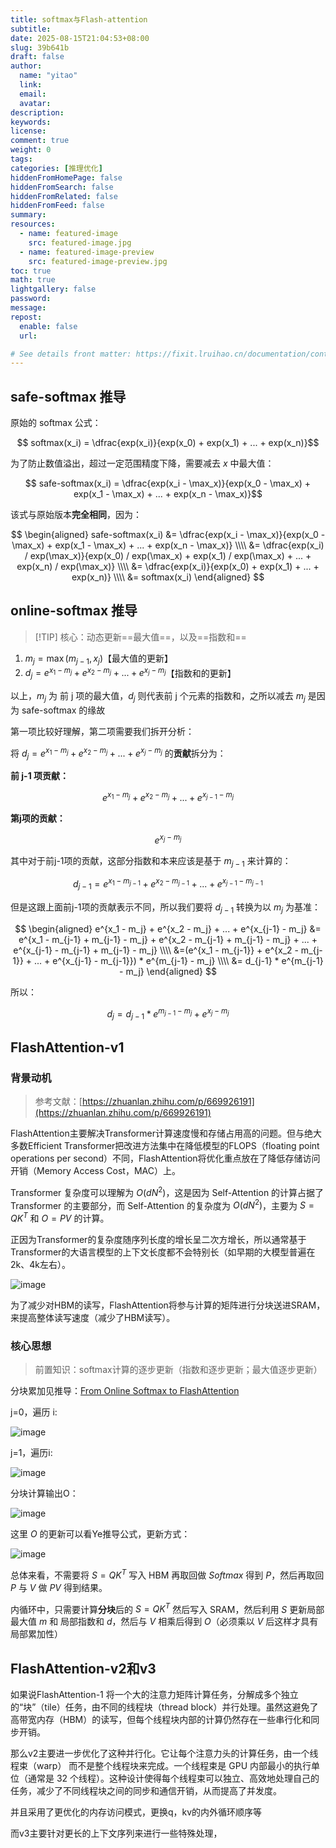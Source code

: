 ```yaml
---
title: softmax与Flash-attention
subtitle:
date: 2025-08-15T21:04:53+08:00
slug: 39b641b
draft: false
author:
  name: "yitao"
  link:
  email:
  avatar:
description:
keywords:
license:
comment: true
weight: 0
tags:
categories: [推理优化]
hiddenFromHomePage: false
hiddenFromSearch: false
hiddenFromRelated: false
hiddenFromFeed: false
summary:
resources:
  - name: featured-image
    src: featured-image.jpg
  - name: featured-image-preview
    src: featured-image-preview.jpg
toc: true
math: true
lightgallery: false
password:
message:
repost:
  enable: false
  url:

# See details front matter: https://fixit.lruihao.cn/documentation/content-management/introduction/#front-matter
---
```


<!--more-->

## safe-softmax 推导

原始的 softmax 公式：

$$ softmax(x_i) = \dfrac{exp(x_i)}{exp(x_0) + exp(x_1) + ... + exp(x_n)}$$

为了防止数值溢出，超过一定范围精度下降，需要减去 $x$ 中最大值：

$$ safe-softmax(x_i) = \dfrac{exp(x_i - \max_x)}{exp(x_0 - \max_x) + exp(x_1 - \max_x) + ... + exp(x_n - \max_x)}$$

该式与原始版本**完全相同**，因为：

$$
\begin{aligned}
safe-softmax(x_i) &= \dfrac{exp(x_i - \max_x)}{exp(x_0 - \max_x) + exp(x_1 - \max_x) + ... + exp(x_n - \max_x)} \\\\
                  &= \dfrac{exp(x_i) / exp(\max_x)}{exp(x_0) / exp(\max_x) + exp(x_1) / exp(\max_x) + ... + exp(x_n) / exp(\max_x)} \\\\
                  &= \dfrac{exp(x_i)}{exp(x_0) + exp(x_1) + ... + exp(x_n)} \\\\
                  &= softmax(x_i)
\end{aligned}
$$


## online-softmax 推导

> [!TIP] 核心：动态更新==最大值==，以及==指数和==

1. $m_j = \max(m_{j-1}, x_j)$【最大值的更新】
2. $d_j = e^{x_1 - m_j} + e^{x_2 - m_j} + ... + e^{x_j - m_j}$【指数和的更新】

以上，$m_j$ 为 前 j 项的最大值，$d_j$ 则代表前 j 个元素的指数和，之所以减去 $m_j$ 是因为 safe-softmax 的缘故

第一项比较好理解，第二项需要我们拆开分析：

将 $d_j = e^{x_1 - m_j} + e^{x_2 - m_j} + ... + e^{x_j - m_j}$ 的**贡献**拆分为：

**前 j-1 项贡献：**

$$e^{x_1 - m_j} + e^{x_2 - m_j} + ... + e^{x_{j-1} - m_j}$$

**第j项的贡献：**

$$ e^{x_j - m_j} $$

其中对于前j-1项的贡献，这部分指数和本来应该是基于 $m_{j-1}$ 来计算的：

$$ d_{j-1} = e^{x_1 - m_{j-1}} + e^{x_2 - m_{j-1}} + ... + e^{x_{j-1} - m_{j-1}} $$

但是这跟上面前j-1项的贡献表示不同，所以我们要将 $d_{j-1}$ 转换为以 $m_j$ 为基准：

$$
\begin{aligned}
e^{x_1 - m_j} + e^{x_2 - m_j} + ... + e^{x_{j-1} - m_j} &= e^{x_1 - m_{j-1} + m_{j-1} - m_j} + e^{x_2 - m_{j-1} + m_{j-1} - m_j} + ... + e^{x_{j-1} - m_{j-1} + m_{j-1} - m_j} \\\\
&=(e^{x_1 - m_{j-1}} + e^{x_2 - m_{j-1}} + ... + e^{x_{j-1} - m_{j-1}}) * e^{m_{j-1} - m_j} \\\\
&= d_{j-1} * e^{m_{j-1} - m_j}
\end{aligned}
$$

所以：

$$
d_j = d_{j-1} * e^{m_{j-1} - m_j} + e^{x_j - m_j}
$$

## FlashAttention-v1

### 背景动机

> 参考文献：[https://zhuanlan.zhihu.com/p/669926191](https://zhuanlan.zhihu.com/p/669926191)

FlashAttention主要解决Transformer计算速度慢和存储占用高的问题。但与绝大多数Efficient Transformer把改进方法集中在降低模型的FLOPS（floating point operations per second）不同，FlashAttention将优化重点放在了降低存储访问开销（Memory Access Cost，MAC）上。

Transformer 复杂度可以理解为 $O(dN^2)$，这是因为 Self-Attention 的计算占据了 Transformer 的主要部分，而 Self-Attention 的复杂度为 $O(dN^2)$，主要为 $S = QK^T$ 和 $O = PV$ 的计算。

正因为Transformer的复杂度随序列长度的增长呈二次方增长，所以通常基于Transformer的大语言模型的上下文长度都不会特别长（如早期的大模型普遍在2k、4k左右）。


![image](https://cdn.ipfsscan.io/weibo/large/005wRZF3gy1i4lj22ymqvj316o0820vr.jpg)


为了减少对HBM的读写，FlashAttention将参与计算的矩阵进行分块送进SRAM，来提高整体读写速度（减少了HBM读写）。

### 核心思想

> 前置知识：softmax计算的逐步更新（指数和逐步更新；最大值逐步更新）

分块累加见推导：[From Online Softmax to FlashAttention](https://courses.cs.washington.edu/courses/cse599m/23sp/notes/flashattn.pdf)


j=0，遍历 i:

![image](https://cdn.ipfsscan.io/weibo/large/005wRZF3gy1i4llf897cvj30zk0h3q3g.jpg)

j=1，遍历i:

![image](https://cdn.ipfsscan.io/weibo/large/005wRZF3gy1i4llf9018wj30zk0h3t9f.jpg)

分块计算输出O：

![image](https://cdn.ipfsscan.io/weibo/large/005wRZF3gy1i4llfdnsjyj30zk0ebgmh.jpg)

这里 $O$ 的更新可以看Ye推导公式，更新方式：

![image](https://cdn.ipfsscan.io/weibo/large/005wRZF3ly1i4lr2ngb42j31890h10tx.jpg)

总体来看，不需要将 $S = QK^T$ 写入 HBM 再取回做 $Softmax$ 得到 $P$，然后再取回 $P$ 与 $V$ 做 $PV$ 得到结果。

内循环中，只需要计算**分块**后的 $S = QK^T$ 然后写入 SRAM，然后利用 $S$ 更新局部最大值 $m$ 和 局部指数和 $d$，然后与 $V$ 相乘后得到 $O$（必须乘以 $V$ 后这样才具有局部累加性）

## FlashAttention-v2和v3

如果说FlashAttention-1 将一个大的注意力矩阵计算任务，分解成多个独立的“块”（tile）任务，由不同的线程块（thread block）并行处理。虽然这避免了高带宽内存（HBM）的读写，但每个线程块内部的计算仍然存在一些串行化和同步开销。

那么v2主要进一步优化了这种并行化。它让每个注意力头的计算任务，由一个线程束（warp） 而不是整个线程块来完成。一个线程束是 GPU 内部最小的执行单位（通常是 32 个线程）。这种设计使得每个线程束可以独立、高效地处理自己的任务，减少了不同线程块之间的同步和通信开销，从而提高了并发度。

并且采用了更优化的内存访问模式，更换q，kv的内外循环顺序等

而v3主要针对更长的上下文序列来进行一些特殊处理，

